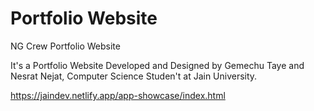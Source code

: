 # Portfolio Website
NG Crew Portfolio Website

It's a Portfolio Website Developed and Designed by Gemechu Taye and Nesrat Nejat, Computer Science Studen't at Jain University.

https://jaindev.netlify.app/app-showcase/index.html
